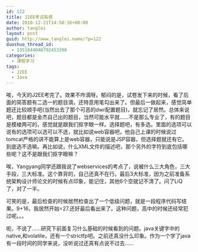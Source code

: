 ```yaml
---
id: 122
title: J2EE考试有感
date: 2010-12-21T14:58:16+00:00
author: tanglei
layout: post
guid: http://www.tanglei.name/?p=122
duoshuo_thread_id:
  - 1351844048792453398
categories:
  - 课程学习
tags:
  - J2EE
  - Java
---
```

唉，今天的J2EE考完了。效果不咋滴呀。郁闷的是，试卷发下来的时候，看了后面的简答题有二选一的题目滴，还特意用笔勾出来了。但最后一做起来，感觉简单题还比较顺手吧(当然出去了那个可恶的dwr配置题目)，就忘记了居然。总体来说吧，题目都是金杰自己出的题目，当然可能水平就……不是那么专业了，有的题目是模棱两可的，感觉就是跟我们抠字眼一样。选择题吧，有多选。里面的选项可以说有的选项可以选可以不选，就比如说web容器吧，他自己上课的时候说过tomcat严格的讲不能算上是web容器，只能说是JSP容器，但选择题就还有它。到底选不选嘛。再比如说，什么XML文件的描述吧，那个另外的字符到底包括哪些呢？这不是跟我们抠字眼嘛？
  
唉，Yangyang同学还跟我说了webservices的考点了，说被什么三大角色，三大手段，三大标准。这个靠背的，自己还真不在行。最后3大标准，因为之前准备系统架构设计师论文的时候有点印象，能记住，其他6个空就记不清了。问了LiQ了，对了一半。
  
可笑的是，最后检查的时候居然检查出了一个低级问题，就是一段程序代码写结果。9+16，我居然开始=27.还好最后看出来了。这种问题，高中的时候还经常犯过呢。。。
  
呃，不说了……研究下前面复习什么基础的时候看到的问题。java关键字中的native,和volatile，还有一个strictfp吧。之前还真没什么印象。作为一个学了java有一段时间的同学来说，没听说过还真有点说不过去……
